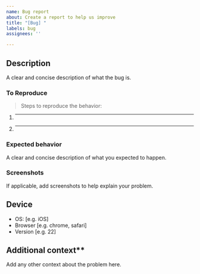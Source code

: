 ```yaml
---
name: Bug report
about: Create a report to help us improve
title: "[Bug] "
labels: bug
assignees: ''

---
```


## Description
A clear and concise description of what the bug is.
### To Reproduce
> Steps to reproduce the behavior:
1. _______
2. _______

### Expected behavior
A clear and concise description of what you expected to happen.

### Screenshots
If applicable, add screenshots to help explain your problem.

## Device
 - OS: [e.g. iOS]
 - Browser [e.g. chrome, safari]
 - Version [e.g. 22]

## Additional context**
Add any other context about the problem here.
